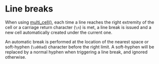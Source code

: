 # Line breaks #

When using [multi_cell()](fpdf/fpdf.html#fpdf.fpdf.FPDF.multi_cell), each time a line reaches the right extremity of the cell
or a carriage return character (`\n`) is met, a line break is issued and a new cell automatically created under the current one.

An automatic break is performed at the location of the nearest space or soft-hyphen (`\u00ad`) character before the right limit.
A soft-hyphen will be replaced by a normal hyphen when triggering a line break, and ignored otherwise.
